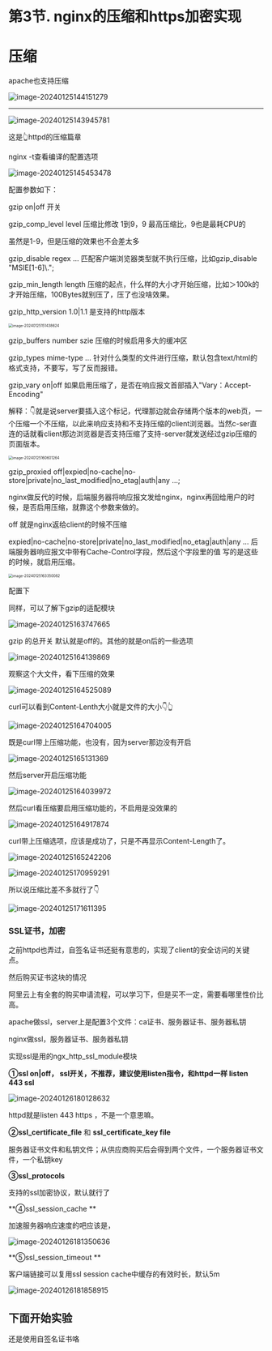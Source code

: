 # 第3节. nginx的压缩和https加密实现



# 压缩

apache也支持压缩

![image-20240125144151279](3-nginx的压缩和https加密实现.assets/image-20240125144151279.png)

------------------

![image-20240125143945781](3-nginx的压缩和https加密实现.assets/image-20240125143945781.png)

这是👆httpd的压缩篇章



nginx -t查看编译的配置选项

![image-20240125145453478](3-nginx的压缩和https加密实现.assets/image-20240125145453478.png)

配置参数如下：

gzip on|off  开关

gzip_comp_level level     压缩比修改 1到9，9 最高压缩比，9也是最耗CPU的

虽然是1-9，但是压缩的效果也不会差太多

gzip_disable regex ...     匹配客户端浏览器类型就不执行压缩，比如gzip_disable "MSIE[1-6]\\.";

gzip_min_length length   压缩的起点，什么样的大小才开始压缩，比如＞100k的才开始压缩，100Bytes就别压了，压了也没啥效果。



gzip_http_version 1.0|1.1  是支持的http版本

<img src="3-nginx的压缩和https加密实现.assets/image-20240125151438624.png" alt="image-20240125151438624" style="zoom:50%;" />



gzip_buffers number szie   压缩的时候启用多大的缓冲区

gzip_types mime-type ... 针对什么类型的文件进行压缩，默认包含text/html的格式支持，不要写，写了反而报错。



gzip_vary on|off   如果启用压缩了，是否在响应报文首部插入"Vary：Accept-Encoding"

解释：👇就是说server要插入这个标记，代理那边就会存储两个版本的web页，一个压缩一个不压缩，以此来响应支持和不支持压缩的client浏览器。当然c-ser直连的话就看client那边浏览器是否支持压缩了支持-server就发送经过gzip压缩的页面版本。

<img src="3-nginx的压缩和https加密实现.assets/image-20240125160601264.png" alt="image-20240125160601264" style="zoom:50%;" />



gzip_proxied off|expied|no-cache|no-store|private|no_last_modified|no_etag|auth|any ...;

nginx做反代的时候，后端服务器将响应报文发给nginx，nginx再回给用户的时候，是否启用压缩，就靠这个参数来做的。

off  就是nginx返给client的时候不压缩

expied|no-cache|no-store|private|no_last_modified|no_etag|auth|any ...   后端服务器响应报文中带有Cache-Control字段，然后这个字段里的值 写的是这些的时候，就启用压缩。

<img src="3-nginx的压缩和https加密实现.assets/image-20240125163350082.png" alt="image-20240125163350082" style="zoom:50%;" />



配置下

同样，可以了解下gzip的适配模块

![image-20240125163747665](3-nginx的压缩和https加密实现.assets/image-20240125163747665.png)

gzip 的总开关 默认就是off的。其他的就是on后的一些选项



![image-20240125164139869](3-nginx的压缩和https加密实现.assets/image-20240125164139869.png)



观察这个大文件，看下压缩的效果

![image-20240125164525089](3-nginx的压缩和https加密实现.assets/image-20240125164525089.png)

curl可以看到Content-Lenth大小就是文件的大小👇👆

![image-20240125164704005](3-nginx的压缩和https加密实现.assets/image-20240125164704005.png)

既是curl带上压缩功能，也没有，因为server那边没有开启

![image-20240125165131369](3-nginx的压缩和https加密实现.assets/image-20240125165131369.png)



然后server开启压缩功能

![image-20240125164039972](3-nginx的压缩和https加密实现.assets/image-20240125164039972.png)

然后curl看压缩要启用压缩功能的，不启用是没效果的

![image-20240125164917874](3-nginx的压缩和https加密实现.assets/image-20240125164917874.png)

curl带上压缩选项，应该是成功了，只是不再显示Content-Length了。

![image-20240125165242206](3-nginx的压缩和https加密实现.assets/image-20240125165242206.png)

![image-20240125170959291](3-nginx的压缩和https加密实现.assets/image-20240125170959291.png)



所以说压缩比差不多就行了👇

![image-20240125171611395](3-nginx的压缩和https加密实现.assets/image-20240125171611395.png)



### SSL证书，加密

之前httpd也弄过，自签名证书还挺有意思的，实现了client的安全访问的关键点。



然后购买证书这块的情况

阿里云上有全套的购买申请流程，可以学习下，但是买不一定，需要看哪里性价比高。

apache做ssl，server上是配置3个文件：ca证书、服务器证书、服务器私钥

nginx做ssl，服务器证书、服务器私钥



实现ssl是用的ngx_http_ssl_module模块

**①ssl on|off，   ssl开关，不推荐，建议使用listen指令，和httpd一样 listen 443 ssl**

![image-20240126180128632](3-nginx的压缩和https加密实现.assets/image-20240126180128632.png)

httpd就是listen 443 https ，不是一个意思嘛。



**②ssl_certificate_file** 和 **ssl_certificate_key file**

服务器证书文件和私钥文件；从供应商购买后会得到两个文件，一个服务器证书文件，一个私钥key



**③ssl_protocols**

支持的ssl加密协议，默认就行了

**④ssl_session_cache **

加速服务器响应速度的吧应该是，

![image-20240126181350636](3-nginx的压缩和https加密实现.assets/image-20240126181350636.png)



**⑤ssl_session_timeout **

客户端链接可以复用ssl session cache中缓存的有效时长，默认5m

![image-20240126181858915](3-nginx的压缩和https加密实现.assets/image-20240126181858915.png)





## 下面开始实验

还是使用自签名证书咯




